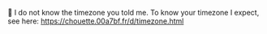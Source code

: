 :no_entry_sign: I do not know the timezone you told me.
To know your timezone I expect, see here: https://chouette.00a7bf.fr/d/timezone.html